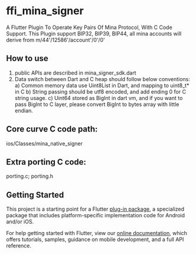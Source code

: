 # ffi_mina_signer

A Flutter Plugin To Operate Key Pairs Of Mina Protocol, With C Code Support.
This Plugin support BIP32, BIP39, BIP44, all mina accounts will derive from m/44'/12586'/account'/0'/0'

## How to use
1. public APIs are described in mina_signer_sdk.dart
2. Data switch between Dart and C heap should follow below conventions:
   a) Common memory data use Uint8List in Dart, and mapping to uint8_t* in C
   b) String passing should be utf8 encoded, and add ending 0 for C string usage.
   c) Uint64 stored as BigInt in dart vm, and if you want to pass BigInt to C layer, please convert BigInt to bytes array with little endian.

## Core curve C code path:
ios/Classes/mina_native_signer

## Extra porting C code:
porting.c; porting.h

## Getting Started

This project is a starting point for a Flutter
[plug-in package](https://flutter.dev/developing-packages/),
a specialized package that includes platform-specific implementation code for
Android and/or iOS.

For help getting started with Flutter, view our
[online documentation](https://flutter.dev/docs), which offers tutorials,
samples, guidance on mobile development, and a full API reference.

